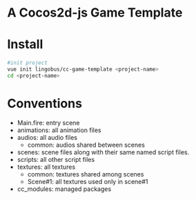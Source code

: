 A Cocos2d-js Game Template
====

Install
====
```bash
#init project
vue init lingobus/cc-game-template <project-name>
cd <project-name>
```

Conventions
====

- Main.fire: entry scene
- animations: all animation files
- audios: all audio files
  - common: audios shared between scenes
- scenes: scene files along with their same named script files.
- scripts: all other script files
- textures: all textures
  - common: textures shared among scenes
  - Scene#1: all textures used only in scene#1
- cc_modules: managed packages
